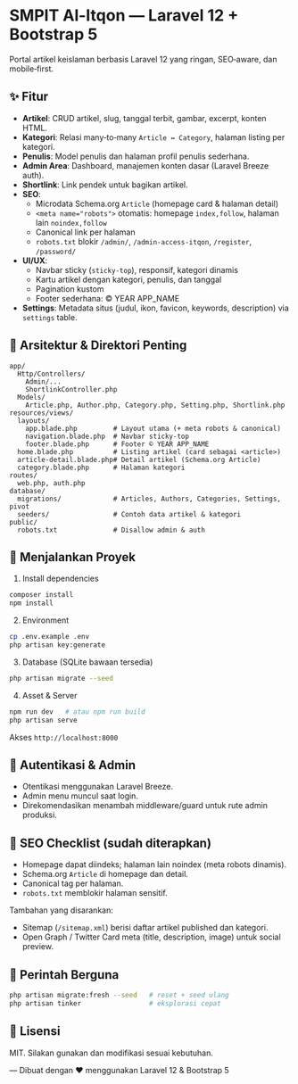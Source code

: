 # SMPIT Al-Itqon — Laravel 12 + Bootstrap 5

Portal artikel keislaman berbasis Laravel 12 yang ringan, SEO‑aware, dan mobile‑first.

## ✨ Fitur

- **Artikel**: CRUD artikel, slug, tanggal terbit, gambar, excerpt, konten HTML.
- **Kategori**: Relasi many‑to‑many `Article ↔ Category`, halaman listing per kategori.
- **Penulis**: Model penulis dan halaman profil penulis sederhana.
- **Admin Area**: Dashboard, manajemen konten dasar (Laravel Breeze auth).
- **Shortlink**: Link pendek untuk bagikan artikel.
- **SEO**:
  - Microdata Schema.org `Article` (homepage card & halaman detail)
  - `<meta name="robots">` otomatis: homepage `index,follow`, halaman lain `noindex,follow`
  - Canonical link per halaman
  - `robots.txt` blokir `/admin/`, `/admin-access-itqon`, `/register`, `/password/`
- **UI/UX**:
  - Navbar sticky (`sticky-top`), responsif, kategori dinamis
  - Kartu artikel dengan kategori, penulis, dan tanggal
  - Pagination kustom
  - Footer sederhana: © YEAR APP_NAME
- **Settings**: Metadata situs (judul, ikon, favicon, keywords, description) via `settings` table.

## 🧱 Arsitektur & Direktori Penting

```
app/
  Http/Controllers/
    Admin/...
    ShortlinkController.php
  Models/
    Article.php, Author.php, Category.php, Setting.php, Shortlink.php
resources/views/
  layouts/
    app.blade.php         # Layout utama (+ meta robots & canonical)
    navigation.blade.php  # Navbar sticky-top
    footer.blade.php      # Footer © YEAR APP_NAME
  home.blade.php          # Listing artikel (card sebagai <article>)
  article-detail.blade.php# Detail artikel (Schema.org Article)
  category.blade.php      # Halaman kategori
routes/
  web.php, auth.php
database/
  migrations/             # Articles, Authors, Categories, Settings, pivot
  seeders/                # Contoh data artikel & kategori
public/
  robots.txt              # Disallow admin & auth
```

## 🚀 Menjalankan Proyek

1) Install dependencies
```bash
composer install
npm install
```

2) Environment
```bash
cp .env.example .env
php artisan key:generate
```

3) Database (SQLite bawaan tersedia)
```bash
php artisan migrate --seed
```

4) Asset & Server
```bash
npm run dev   # atau npm run build
php artisan serve
```

Akses `http://localhost:8000`

## 🔐 Autentikasi & Admin

- Otentikasi menggunakan Laravel Breeze.
- Admin menu muncul saat login.
- Direkomendasikan menambah middleware/guard untuk rute admin produksi.

## 🔎 SEO Checklist (sudah diterapkan)

- Homepage dapat diindeks; halaman lain noindex (meta robots dinamis).
- Schema.org `Article` di homepage dan detail.
- Canonical tag per halaman.
- `robots.txt` memblokir halaman sensitif.

Tambahan yang disarankan:
- Sitemap (`/sitemap.xml`) berisi daftar artikel published dan kategori.
- Open Graph / Twitter Card meta (title, description, image) untuk social preview.

## 🧪 Perintah Berguna

```bash
php artisan migrate:fresh --seed   # reset + seed ulang
php artisan tinker                 # eksplorasi cepat
```

## 📄 Lisensi

MIT. Silakan gunakan dan modifikasi sesuai kebutuhan.

— Dibuat dengan ❤️ menggunakan Laravel 12 & Bootstrap 5
